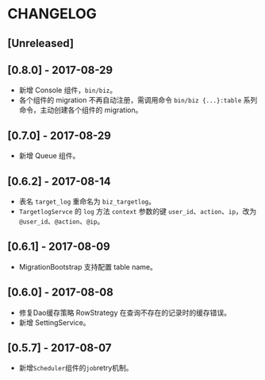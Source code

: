 # CHANGELOG

## [Unreleased]

## [0.8.0] - 2017-08-29

* 新增 Console 组件，`bin/biz`。
* 各个组件的 migration 不再自动注册，需调用命令 `bin/biz {...}:table` 系列命令，主动创建各个组件的 migration。

## [0.7.0] - 2017-08-29

* 新增 Queue 组件。

## [0.6.2] - 2017-08-14

* 表名 `target_log` 重命名为 `biz_targetlog`。
* `TargetlogServce` 的 `log` 方法 `context` 参数的键 `user_id`、`action`、`ip`，改为 `@user_id`、`@action`、`@ip`。

## [0.6.1] - 2017-08-09

* MigrationBootstrap 支持配置 table name。

## [0.6.0] - 2017-08-08

* 修复Dao缓存策略 RowStrategy 在查询不存在的记录时的缓存错误。
* 新增 SettingService。

## [0.5.7] - 2017-08-07

* 新增`Scheduler`组件的`job`retry机制。
